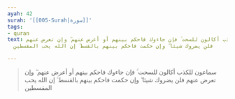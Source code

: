 ```yaml
---
ayah: 42
surah: '[[005-Surah|سورة]]'
tags:
- quran
text: سماعون للكذب أكالون للسحت ۚ فإن جاءوك فاحكم بينهم أو أعرض عنهم ۖ وإن تعرض عنهم
  فلن يضروك شيئا ۖ وإن حكمت فاحكم بينهم بالقسط ۚ إن الله يحب المقسطين

---
```

> سماعون للكذب أكالون للسحت ۚ فإن جاءوك فاحكم بينهم أو أعرض عنهم ۖ وإن تعرض عنهم فلن يضروك شيئا ۖ وإن حكمت فاحكم بينهم بالقسط ۚ إن الله يحب المقسطين
